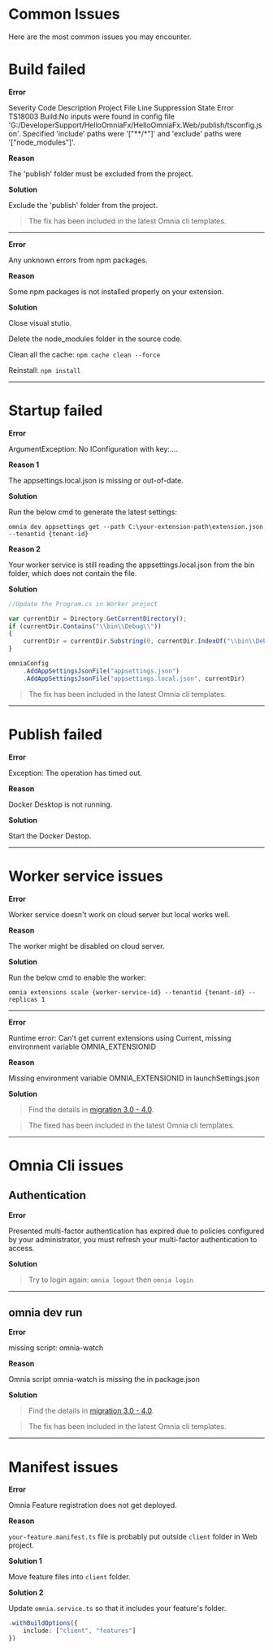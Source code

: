 # Common Issues

Here are the most common issues you may encounter.

# Build failed

**Error**

Severity Code Description Project File Line Suppression State Error TS18003 Build:No inputs were found in config file 'G:/DeveloperSupport/HelloOmniaFx/HelloOmniaFx.Web/publish/tsconfig.json'. Specified 'include' paths were '["**/*"]' and 'exclude' paths were '["node_modules"]'.

**Reason**

The 'publish' folder must be excluded from the project.

**Solution**

Exclude the 'publish' folder from the project.

> The fix has been included in the latest Omnia cli templates.

---

**Error**

Any unknown errors from npm packages.

**Reason**

Some npm packages is not installed properly on your extension.

**Solution**

Close visual stutio.

Delete the node_modules folder in the source code.

Clean all the cache: `npm cache clean --force`

Reinstall: `npm install`

---

# Startup failed

**Error**

ArgumentException: No IConfiguration with key:....

**Reason 1**

The appsettings.local.json is missing or out-of-date. 

**Solution**

Run the below cmd to generate the latest settings:

    omnia dev appsettings get --path C:\your-extension-path\extension.json --tenantid {tenant-id}

**Reason 2**

Your worker service is still reading the appsettings.local.json from the bin folder, which does not contain the file.

**Solution**

```ts
//Update the Program.cs in Worker project

var currentDir = Directory.GetCurrentDirectory();
if (currentDir.Contains("\\bin\\Debug\\"))
{
    currentDir = currentDir.Substring(0, currentDir.IndexOf("\\bin\\Debug\\"));
}

omniaConfig
    .AddAppSettingsJsonFile("appsettings.json")
    .AddAppSettingsJsonFile("appsettings.local.json", currentDir)
```

> The fix has been included in the latest Omnia cli templates.

---

# Publish failed

**Error**

Exception: The operation has timed out.

**Reason**

Docker Desktop is not running.

**Solution**

Start the Docker Destop.

---

# Worker service issues

**Error**

Worker service doesn't work on cloud server but local works well.

**Reason**

The worker might be disabled on cloud server. 

**Solution**

Run the below cmd to enable the worker: 

    omnia extensions scale {worker-service-id} --tenantid {tenant-id} --replicas 1

---

**Error**

Runtime error: Can't get current extensions using Current, missing environment variable OMNIA_EXTENSIONID

**Reason**

Missing environment variable OMNIA_EXTENSIONID in launchSettings.json

**Solution**

> Find the details in [migration 3.0 - 4.0](../migration/3-0-to-4-0#environment-variables).

> The fixed has been included in the latest Omnia cli templates.

---

# Omnia Cli issues

## Authentication

**Error**

Presented multi-factor authentication has expired due to policies configured by your administrator, you must refresh your multi-factor authentication to access.

**Solution**

> Try to login again: `omnia logout` then `omnia login`

---

## omnia dev run

**Error**

missing script: omnia-watch

**Reason**

Omnia script omnia-watch is missing the  in package.json

**Solution**

> Find the details in [migration 3.0 - 4.0](../migration/3-0-to-4-0#build-configuration).

> The fix has been included in the latest Omnia cli templates.

---

# Manifest issues

**Error**

Omnia Feature registration does not get deployed.

**Reason**

`your-feature.manifest.ts` file is probably put outside `client` folder in Web project. 

**Solution 1**

Move feature files into `client` folder.

**Solution 2**

Update `omnia.service.ts` so that it includes your feature's folder.

```ts
.withBuildOptions({
    include: ["client", "features"]
})
```

    
